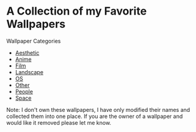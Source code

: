 # A Collection of my Favorite Wallpapers

Wallpaper Categories
- [Aesthetic](https://github.com/amv2/Wallpapers)
- [Anime](https://github.com/amv2/Wallpapers/tree/master/Anime)
- [Film](https://github.com/amv2/Wallpapers/tree/master/Film)
- [Landscape](https://github.com/amv2/Wallpapers/tree/master/Landscape)
- [OS](https://github.com/amv2/Wallpapers/tree/master/OS)
- [Other](https://github.com/amv2/Wallpapers/tree/master/Other)
- [People](https://github.com/amv2/Wallpapers/tree/master/People)
- [Space](https://github.com/amv2/Wallpapers/tree/master/Space)

Note: I don't own these wallpapers, I have only modified their names and collected them into one place. If you are the owner of a wallpaper and would like it removed please let me know.
